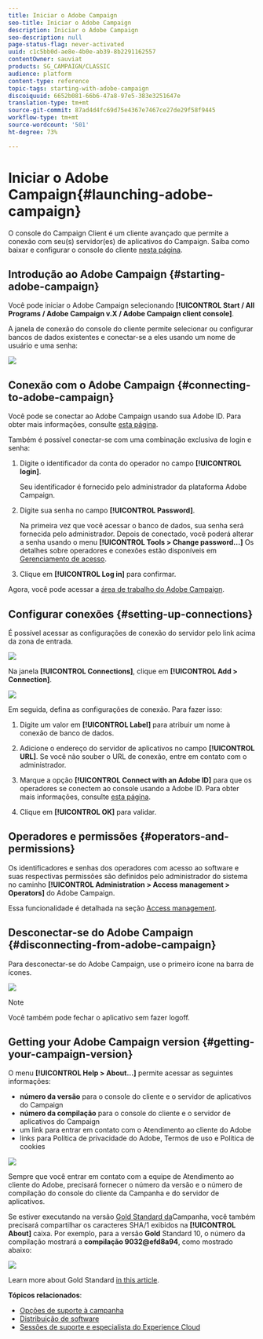 ```yaml
---
title: Iniciar o Adobe Campaign
seo-title: Iniciar o Adobe Campaign
description: Iniciar o Adobe Campaign
seo-description: null
page-status-flag: never-activated
uuid: c1c5bb0d-ae8e-4b0e-ab39-8b2291162557
contentOwner: sauviat
products: SG_CAMPAIGN/CLASSIC
audience: platform
content-type: reference
topic-tags: starting-with-adobe-campaign
discoiquuid: 6652b081-66b6-47a8-97e5-383e3251647e
translation-type: tm+mt
source-git-commit: 87ad4d4fc69d75e4367e7467ce27de29f58f9445
workflow-type: tm+mt
source-wordcount: '501'
ht-degree: 73%

---
```



# Iniciar o Adobe Campaign{#launching-adobe-campaign}

O console do Campaign Client é um cliente avançado que permite a conexão com seu(s) servidor(es) de aplicativos do Campaign. Saiba como baixar e configurar o console do cliente [nesta página](../../installation/using/installing-the-client-console.md).

## Introdução ao Adobe Campaign {#starting-adobe-campaign}

Você pode iniciar o Adobe Campaign selecionando **[!UICONTROL Start / All Programs / Adobe Campaign v.X / Adobe Campaign client console]**.

A janela de conexão do console do cliente permite selecionar ou configurar bancos de dados existentes e conectar-se a eles usando um nome de usuário e uma senha:

![](assets/s_ncs_user_login.png)

## Conexão com o Adobe Campaign {#connecting-to-adobe-campaign}

Você pode se conectar ao Adobe Campaign usando sua Adobe ID. Para obter mais informações, consulte [esta página](../../integrations/using/about-adobe-id.md).

Também é possível conectar-se com uma combinação exclusiva de login e senha:

1. Digite o identificador da conta do operador no campo **[!UICONTROL login]**.

   Seu identificador é fornecido pelo administrador da plataforma Adobe Campaign.

1. Digite sua senha no campo **[!UICONTROL Password]**.

   Na primeira vez que você acessar o banco de dados, sua senha será fornecida pelo administrador. Depois de conectado, você poderá alterar a senha usando o menu **[!UICONTROL Tools > Change password...]** Os detalhes sobre operadores e conexões estão disponíveis em [Gerenciamento de acesso](../../platform/using/access-management.md).

1. Clique em **[!UICONTROL Log in]** para confirmar.

Agora, você pode acessar a [área de trabalho do Adobe Campaign](../../platform/using/adobe-campaign-workspace.md).

## Configurar conexões {#setting-up-connections}

É possível acessar as configurações de conexão do servidor pelo link acima da zona de entrada.

![](assets/s_ncs_user_connections_management.png)

Na janela **[!UICONTROL Connections]**, clique em **[!UICONTROL Add > Connection]**.

![](assets/s_ncs_user_add_connexion.png)

Em seguida, defina as configurações de conexão. Para fazer isso:

1. Digite um valor em **[!UICONTROL Label]** para atribuir um nome à conexão de banco de dados.

1. Adicione o endereço do servidor de aplicativos no campo **[!UICONTROL URL]**. Se você não souber o URL de conexão, entre em contato com o administrador.

1. Marque a opção **[!UICONTROL Connect with an Adobe ID]** para que os operadores se conectem ao console usando a Adobe ID. Para obter mais informações, consulte [esta página](../../integrations/using/about-adobe-id.md).

1. Clique em **[!UICONTROL OK]** para validar.

## Operadores e permissões {#operators-and-permissions}

Os identificadores e senhas dos operadores com acesso ao software e suas respectivas permissões são definidos pelo administrador do sistema no caminho **[!UICONTROL Administration > Access management > Operators]** do Adobe Campaign.

Essa funcionalidade é detalhada na seção [Access management](../../platform/using/access-management.md).

## Desconectar-se do Adobe Campaign {#disconnecting-from-adobe-campaign}

Para desconectar-se do Adobe Campaign, use o primeiro ícone na barra de ícones.

![](assets/s_ncs_user_deconnexion.png)

>[!NOTE]
>
>Você também pode fechar o aplicativo sem fazer logoff.

## Getting your Adobe Campaign version {#getting-your-campaign-version}

O menu **[!UICONTROL Help > About...]** permite acessar as seguintes informações:

* **número da versão** para o console do cliente e o servidor de aplicativos do Campaign
* **número da compilação** para o console do cliente e o servidor de aplicativos do Campaign
* um link para entrar em contato com o Atendimento ao cliente do Adobe
* links para Política de privacidade do Adobe, Termos de uso e Política de cookies

![](assets/about-acc.png)

Sempre que você entrar em contato com a equipe de Atendimento ao cliente do Adobe, precisará fornecer o número da versão e o número de compilação do console do cliente da Campanha e do servidor de aplicativos.

Se estiver executando na versão [Gold Standard da](../../rn/using/gold-standard.md)Campanha, você também precisará compartilhar os caracteres SHA/1 exibidos na **[!UICONTROL About]** caixa. Por exemplo, para a versão **Gold** Standard 10, o número da compilação mostrará a **compilação 9032@efd8a94**, como mostrado abaixo:

![](assets/about-acc-gs.png)

Learn more about Gold Standard [in this article](https://helpx.adobe.com/br/campaign/kb/gold-standard.html).

**Tópicos relacionados**:

* [Opções de suporte à campanha](https://helpx.adobe.com/br/campaign/kb/ac-support.html#acc-support)
* [Distribuição de software](https://docs.adobe.com/content/help/pt-BR/experience-cloud/software-distribution/home.html)
* [Sessões de suporte e especialista do Experience Cloud](https://helpx.adobe.com/enterprise/admin-guide.html/enterprise/using/support-for-experience-cloud.ug.html)
